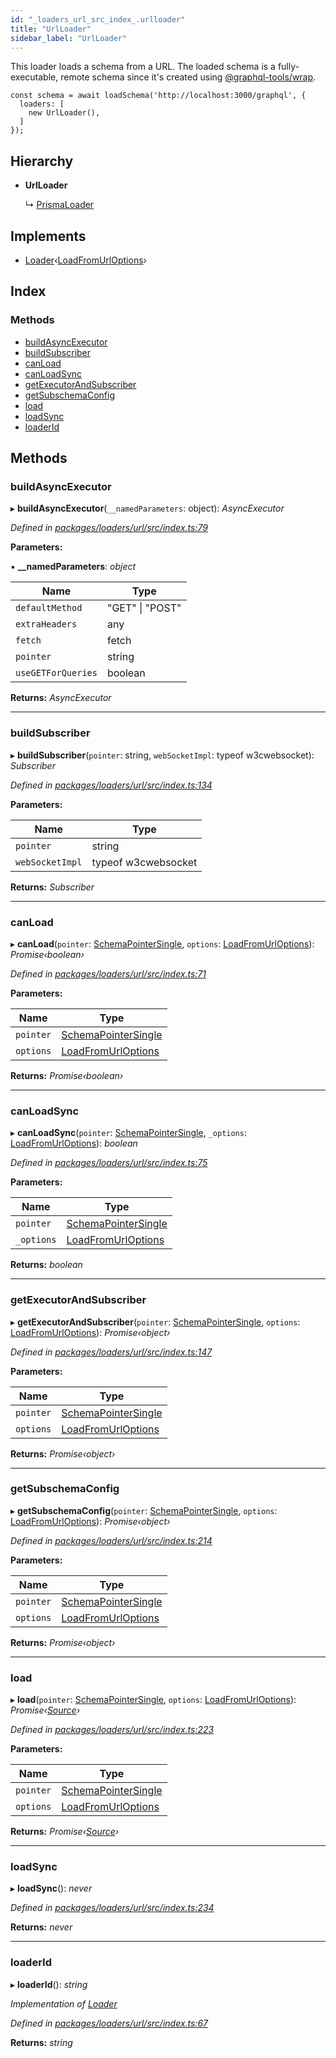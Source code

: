 ```yaml
---
id: "_loaders_url_src_index_.urlloader"
title: "UrlLoader"
sidebar_label: "UrlLoader"
---
```


This loader loads a schema from a URL. The loaded schema is a fully-executable,
remote schema since it's created using [@graphql-tools/wrap](remote-schemas).

```
const schema = await loadSchema('http://localhost:3000/graphql', {
  loaders: [
    new UrlLoader(),
  ]
});
```

## Hierarchy

* **UrlLoader**

  ↳ [PrismaLoader](_loaders_prisma_src_index_.prismaloader)

## Implements

* [Loader](/docs/api/interfaces/_utils_src_index_.loader)‹[LoadFromUrlOptions](/docs/api/interfaces/_loaders_url_src_index_.loadfromurloptions)›

## Index

### Methods

* [buildAsyncExecutor](_loaders_url_src_index_.urlloader.md#buildasyncexecutor)
* [buildSubscriber](_loaders_url_src_index_.urlloader.md#buildsubscriber)
* [canLoad](_loaders_url_src_index_.urlloader.md#canload)
* [canLoadSync](_loaders_url_src_index_.urlloader.md#canloadsync)
* [getExecutorAndSubscriber](_loaders_url_src_index_.urlloader.md#getexecutorandsubscriber)
* [getSubschemaConfig](_loaders_url_src_index_.urlloader.md#getsubschemaconfig)
* [load](_loaders_url_src_index_.urlloader.md#load)
* [loadSync](_loaders_url_src_index_.urlloader.md#loadsync)
* [loaderId](_loaders_url_src_index_.urlloader.md#loaderid)

## Methods

###  buildAsyncExecutor

▸ **buildAsyncExecutor**(`__namedParameters`: object): *AsyncExecutor*

*Defined in [packages/loaders/url/src/index.ts:79](https://github.com/ardatan/graphql-tools/blob/master/packages/loaders/url/src/index.ts#L79)*

**Parameters:**

▪ **__namedParameters**: *object*

Name | Type |
------ | ------ |
`defaultMethod` | "GET" &#124; "POST" |
`extraHeaders` | any |
`fetch` | fetch |
`pointer` | string |
`useGETForQueries` | boolean |

**Returns:** *AsyncExecutor*

___

###  buildSubscriber

▸ **buildSubscriber**(`pointer`: string, `webSocketImpl`: typeof w3cwebsocket): *Subscriber*

*Defined in [packages/loaders/url/src/index.ts:134](https://github.com/ardatan/graphql-tools/blob/master/packages/loaders/url/src/index.ts#L134)*

**Parameters:**

Name | Type |
------ | ------ |
`pointer` | string |
`webSocketImpl` | typeof w3cwebsocket |

**Returns:** *Subscriber*

___

###  canLoad

▸ **canLoad**(`pointer`: [SchemaPointerSingle](../modules/_utils_src_index_.md#schemapointersingle), `options`: [LoadFromUrlOptions](/docs/api/interfaces/_loaders_url_src_index_.loadfromurloptions)): *Promise‹boolean›*

*Defined in [packages/loaders/url/src/index.ts:71](https://github.com/ardatan/graphql-tools/blob/master/packages/loaders/url/src/index.ts#L71)*

**Parameters:**

Name | Type |
------ | ------ |
`pointer` | [SchemaPointerSingle](../modules/_utils_src_index_.md#schemapointersingle) |
`options` | [LoadFromUrlOptions](/docs/api/interfaces/_loaders_url_src_index_.loadfromurloptions) |

**Returns:** *Promise‹boolean›*

___

###  canLoadSync

▸ **canLoadSync**(`pointer`: [SchemaPointerSingle](../modules/_utils_src_index_.md#schemapointersingle), `_options`: [LoadFromUrlOptions](/docs/api/interfaces/_loaders_url_src_index_.loadfromurloptions)): *boolean*

*Defined in [packages/loaders/url/src/index.ts:75](https://github.com/ardatan/graphql-tools/blob/master/packages/loaders/url/src/index.ts#L75)*

**Parameters:**

Name | Type |
------ | ------ |
`pointer` | [SchemaPointerSingle](../modules/_utils_src_index_.md#schemapointersingle) |
`_options` | [LoadFromUrlOptions](/docs/api/interfaces/_loaders_url_src_index_.loadfromurloptions) |

**Returns:** *boolean*

___

###  getExecutorAndSubscriber

▸ **getExecutorAndSubscriber**(`pointer`: [SchemaPointerSingle](../modules/_utils_src_index_.md#schemapointersingle), `options`: [LoadFromUrlOptions](/docs/api/interfaces/_loaders_url_src_index_.loadfromurloptions)): *Promise‹object›*

*Defined in [packages/loaders/url/src/index.ts:147](https://github.com/ardatan/graphql-tools/blob/master/packages/loaders/url/src/index.ts#L147)*

**Parameters:**

Name | Type |
------ | ------ |
`pointer` | [SchemaPointerSingle](../modules/_utils_src_index_.md#schemapointersingle) |
`options` | [LoadFromUrlOptions](/docs/api/interfaces/_loaders_url_src_index_.loadfromurloptions) |

**Returns:** *Promise‹object›*

___

###  getSubschemaConfig

▸ **getSubschemaConfig**(`pointer`: [SchemaPointerSingle](../modules/_utils_src_index_.md#schemapointersingle), `options`: [LoadFromUrlOptions](/docs/api/interfaces/_loaders_url_src_index_.loadfromurloptions)): *Promise‹object›*

*Defined in [packages/loaders/url/src/index.ts:214](https://github.com/ardatan/graphql-tools/blob/master/packages/loaders/url/src/index.ts#L214)*

**Parameters:**

Name | Type |
------ | ------ |
`pointer` | [SchemaPointerSingle](../modules/_utils_src_index_.md#schemapointersingle) |
`options` | [LoadFromUrlOptions](/docs/api/interfaces/_loaders_url_src_index_.loadfromurloptions) |

**Returns:** *Promise‹object›*

___

###  load

▸ **load**(`pointer`: [SchemaPointerSingle](../modules/_utils_src_index_.md#schemapointersingle), `options`: [LoadFromUrlOptions](/docs/api/interfaces/_loaders_url_src_index_.loadfromurloptions)): *Promise‹[Source](/docs/api/interfaces/_utils_src_index_.source)›*

*Defined in [packages/loaders/url/src/index.ts:223](https://github.com/ardatan/graphql-tools/blob/master/packages/loaders/url/src/index.ts#L223)*

**Parameters:**

Name | Type |
------ | ------ |
`pointer` | [SchemaPointerSingle](../modules/_utils_src_index_.md#schemapointersingle) |
`options` | [LoadFromUrlOptions](/docs/api/interfaces/_loaders_url_src_index_.loadfromurloptions) |

**Returns:** *Promise‹[Source](/docs/api/interfaces/_utils_src_index_.source)›*

___

###  loadSync

▸ **loadSync**(): *never*

*Defined in [packages/loaders/url/src/index.ts:234](https://github.com/ardatan/graphql-tools/blob/master/packages/loaders/url/src/index.ts#L234)*

**Returns:** *never*

___

###  loaderId

▸ **loaderId**(): *string*

*Implementation of [Loader](/docs/api/interfaces/_utils_src_index_.loader)*

*Defined in [packages/loaders/url/src/index.ts:67](https://github.com/ardatan/graphql-tools/blob/master/packages/loaders/url/src/index.ts#L67)*

**Returns:** *string*
